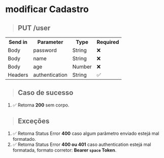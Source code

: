 # modificar Cadastro

> ## PUT **/user**

<table>
  <tr>
    <th>Send in</th>
    <th>Parameter</th>
    <th>Type</th>
    <th>Required</th>
  </tr>
  <tr>
   <td>Body</td>
   <td>password</td>
    <td>String</td>
    <td>❌</td>
  </tr>
  <tr>
   <td>Body</td>
   <td>name</td>
    <td>String</td>
    <td>❌</td>
  </tr>
  <tr>
   <td>Body</td>
   <td>age</td>
    <td>Number</td>
    <td>❌</td>
  </tr>
   <tr>
   <td>Headers</td>
   <td>authentication</td>
    <td>String</td>
    <td>✅</td>
  </tr>
</table>

> ## Caso de sucesso

1.  ✅ Retorna **200** sem corpo.

> ## Exceções

1. ✅ Retorna Status Error **400** caso algum parâmetro enviado estejá mal formatado.
2. ✅ Retorna Status Error **400 ou 401** caso authentication estejá mal formatada, formato corretor: **Bearer `space` Token**.
